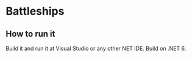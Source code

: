 # Battleships
## How to run it
Build it and run it at Visual Studio or any other NET IDE.
Build on .NET 6.
